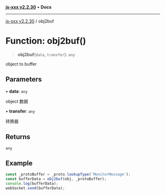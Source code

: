 [**js-xxx v2.2.30**](../README.md) • **Docs**

***

[js-xxx v2.2.30](../README.md) / obj2buf

# Function: obj2buf()

> **obj2buf**(`data`, `transfer`): `any`

object to buffer

## Parameters

• **data**: `any`

object 数据

• **transfer**: `any`

转换器

## Returns

`any`

## Example

```ts
const _protoBuffer = _proto.lookupType('MonitorMessage');
const bufferData = obj2buf(obj, _protoBuffer);
console.log(bufferData);
webSocket.send(bufferData);
```
